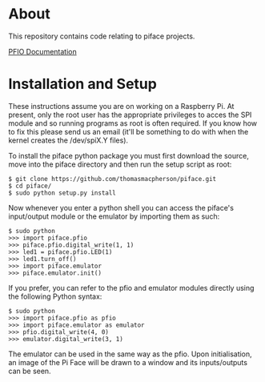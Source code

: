 About
=====
This repository contains code relating to piface projects.

[PFIO Documentation](https://docs.google.com/document/d/1pSfTMevvtkBD4eyeHyry4cFMDAgvq6mMASoTBlw44TU/edit)

Installation and Setup
======================
These instructions assume you are on working on a Raspberry Pi. At
present, only the root user has the appropriate privileges to
acces the SPI module and so running programs as root is often required.
If you know how to fix this please send us an email (it'll be something
to do with when the kernel creates the /dev/spiX.Y files).

To install the piface python package you must first download the source,
move into the piface directory and then run the setup script as root:

    $ git clone https://github.com/thomasmacpherson/piface.git
    $ cd piface/
    $ sudo python setup.py install

Now whenever you enter a python shell you can access the piface's
input/output module or the emulator by importing them as such:

    $ sudo python
    >>> import piface.pfio
    >>> piface.pfio.digital_write(1, 1)
    >>> led1 = piface.pfio.LED(1)
    >>> led1.turn_off()
    >>> import piface.emulator
    >>> piface.emulator.init()

If you prefer, you can refer to the pfio and emulator modules directly
using the following Python syntax:

    $ sudo python
    >>> import piface.pfio as pfio
    >>> import piface.emulator as emulator
    >>> pfio.digital_write(4, 0)
    >>> emulator.digital_write(3, 1)

The emulator can be used in the same way as the pfio. Upon initialisation,
an image of the Pi Face will be drawn to a window and its inputs/outputs
can be seen.